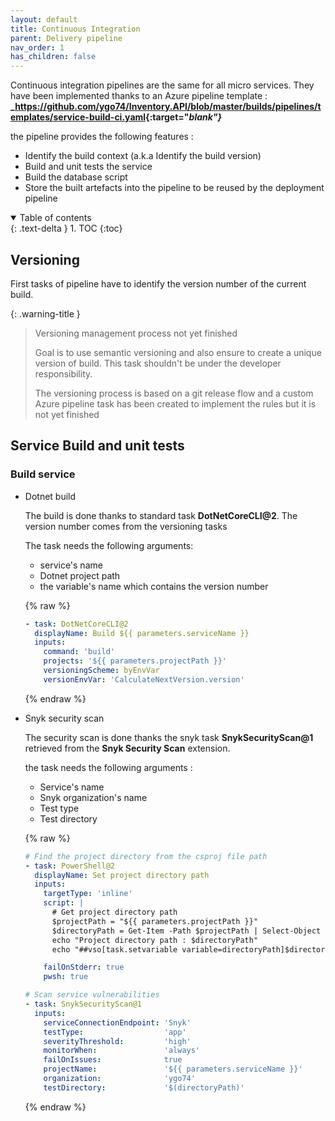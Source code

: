 ```yaml
---
layout: default
title: Continuous Integration
parent: Delivery pipeline
nav_order: 1
has_children: false
---
```


Continuous integration pipelines are the same for all micro services. They have been implemented thanks to an Azure pipeline template :
**_<https://github.com/ygo74/Inventory.API/blob/master/builds/pipelines/templates/service-build-ci.yaml>{:target="_blank"}_**

the pipeline provides the following features :

- Identify the build context (a.k.a Identify the build version)
- Build and unit tests the service
- Build the database script
- Store the built artefacts into the pipeline to be reused by the deployment pipeline

<details open markdown="block">
  <summary>
    Table of contents
  </summary>
  {: .text-delta }
1. TOC
{:toc}
</details>

## Versioning

First tasks of pipeline have to identify the version number of the current build.

{: .warning-title }
> Versioning management process not yet finished
>
> Goal is to use semantic versioning and also ensure to create a unique version of build. This task shouldn't be under the developer responsibility.
>
> The versioning process is based on a git release flow and a custom Azure pipeline task has been created to implement the rules but it is not yet finished

## Service Build and unit tests

### Build service

- Dotnet build

  The build is done thanks to standard task **DotNetCoreCLI@2**. The version number comes from the versioning tasks

  The task needs the following arguments:

  - service's name
  - Dotnet project path
  - the variable's name which contains the version number

  {% raw %}

  ``` yaml
  - task: DotNetCoreCLI@2
    displayName: Build ${{ parameters.serviceName }}
    inputs:
      command: 'build'
      projects: '${{ parameters.projectPath }}'
      versioningScheme: byEnvVar
      versionEnvVar: 'CalculateNextVersion.version'

  ```

  {% endraw %}

- Snyk security scan

  The security scan is done thanks the snyk task **SnykSecurityScan@1** retrieved from the **Snyk Security Scan** extension.

  the task needs the following arguments :

  - Service's name
  - Snyk organization's name
  - Test type
  - Test directory

  {% raw %}

  ``` yaml
  # Find the project directory from the csproj file path
  - task: PowerShell@2
    displayName: Set project directory path
    inputs:
      targetType: 'inline'
      script: |
        # Get project directory path
        $projectPath = "${{ parameters.projectPath }}"
        $directoryPath = Get-Item -Path $projectPath | Select-Object -ExpandProperty Directory | Resolve-Path | Select-Object -ExpandProperty Path
        echo "Project directory path : $directoryPath"
        echo "##vso[task.setvariable variable=directoryPath]$directoryPath"

      failOnStderr: true
      pwsh: true

  # Scan service vulnerabilities
  - task: SnykSecurityScan@1
    inputs:
      serviceConnectionEndpoint: 'Snyk'
      testType:                  'app'
      severityThreshold:         'high'
      monitorWhen:               'always'
      failOnIssues:              true
      projectName:               '${{ parameters.serviceName }}'
      organization:              'ygo74'
      testDirectory:             '$(directoryPath)'
  ```

  {% endraw %}
